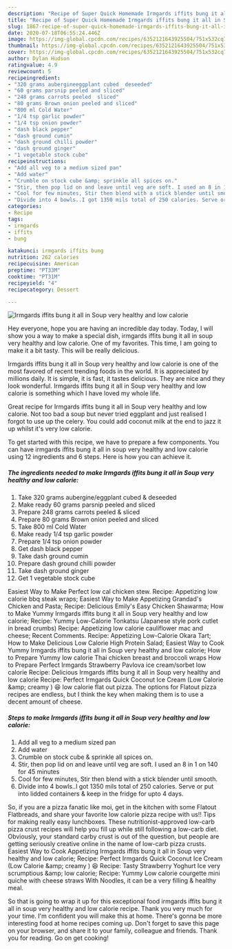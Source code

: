 ```yaml
---
description: "Recipe of Super Quick Homemade Irmgards iffits bung it all in Soup very healthy and low calorie"
title: "Recipe of Super Quick Homemade Irmgards iffits bung it all in Soup very healthy and low calorie"
slug: 1867-recipe-of-super-quick-homemade-irmgards-iffits-bung-it-all-in-soup-very-healthy-and-low-calorie
date: 2020-07-18T06:55:24.446Z
image: https://img-global.cpcdn.com/recipes/6352121643925504/751x532cq70/irmgards-iffits-bung-it-all-in-soup-very-healthy-and-low-calorie-recipe-main-photo.jpg
thumbnail: https://img-global.cpcdn.com/recipes/6352121643925504/751x532cq70/irmgards-iffits-bung-it-all-in-soup-very-healthy-and-low-calorie-recipe-main-photo.jpg
cover: https://img-global.cpcdn.com/recipes/6352121643925504/751x532cq70/irmgards-iffits-bung-it-all-in-soup-very-healthy-and-low-calorie-recipe-main-photo.jpg
author: Dylan Hudson
ratingvalue: 4.9
reviewcount: 5
recipeingredient:
- "320 grams aubergineeggplant cubed  deseeded"
- "60 grams parsnip peeled and sliced"
- "248 grams carrots peeled  sliced"
- "80 grams Brown onion peeled and sliced"
- "800 ml Cold Water"
- "1/4 tsp garlic powder"
- "1/4 tsp onion powder"
- "dash black pepper"
- "dash ground cumin"
- "dash ground chilli powder"
- "dash ground ginger"
- "1 vegetable stock cube"
recipeinstructions:
- "Add all veg to a medium sized pan"
- "Add water"
- "Crumble on stock cube &amp; sprinkle all spices on."
- "Stir, then pop lid on and leave until veg are soft. I used an 8 in 1 on 140 for 45 minutes"
- "Cool for few minutes, Stir then blend with a stick blender until smooth."
- "Divide into 4 bowls..I got 1350 mils total of 250 calories. Serve or put into lidded containers &amp; keep in the fridge for upto 4 days."
categories:
- Recipe
tags:
- irmgards
- iffits
- bung

katakunci: irmgards iffits bung 
nutrition: 262 calories
recipecuisine: American
preptime: "PT33M"
cooktime: "PT31M"
recipeyield: "4"
recipecategory: Dessert

---
```



![Irmgards iffits bung it all in Soup very healthy and low calorie](https://img-global.cpcdn.com/recipes/6352121643925504/751x532cq70/irmgards-iffits-bung-it-all-in-soup-very-healthy-and-low-calorie-recipe-main-photo.jpg)

Hey everyone, hope you are having an incredible day today. Today, I will show you a way to make a special dish, irmgards iffits bung it all in soup very healthy and low calorie. One of my favorites. This time, I am going to make it a bit tasty. This will be really delicious.

Irmgards iffits bung it all in Soup very healthy and low calorie is one of the most favored of recent trending foods in the world. It is appreciated by millions daily. It is simple, it is fast, it tastes delicious. They are nice and they look wonderful. Irmgards iffits bung it all in Soup very healthy and low calorie is something which I have loved my whole life.

Great recipe for Irmgards iffits bung it all in Soup very healthy and low calorie. Not too bad a soup but never tried eggplant and just realised I forgot to use up the celery. You could add coconut milk at the end to jazz it up whilst it&#39;s very low calorie.


To get started with this recipe, we have to prepare a few components. You can have irmgards iffits bung it all in soup very healthy and low calorie using 12 ingredients and 6 steps. Here is how you can achieve it.

<!--inarticleads1-->

##### The ingredients needed to make Irmgards iffits bung it all in Soup very healthy and low calorie:

1. Take 320 grams aubergine/eggplant cubed &amp; deseeded
1. Make ready 60 grams parsnip peeled and sliced
1. Prepare 248 grams carrots peeled &amp; sliced
1. Prepare 80 grams Brown onion peeled and sliced
1. Take 800 ml Cold Water
1. Make ready 1/4 tsp garlic powder
1. Prepare 1/4 tsp onion powder
1. Get dash black pepper
1. Take dash ground cumin
1. Prepare dash ground chilli powder
1. Take dash ground ginger
1. Get 1 vegetable stock cube


Easiest Way to Make Perfect low cal chicken stew. Recipe: Appetizing low calorie bbq steak wraps; Easiest Way to Make Appetizing Grandad&#39;s Chicken and Pasta; Recipe: Delicious Emily&#39;s Easy Chicken Shawarma; How to Make Yummy Irmgards iffits bung it all in Soup very healthy and low calorie; Recipe: Yummy Low-Calorie Tonkatsu (Japanese style pork cutlet in bread crumbs) Recipe: Appetizing low calorie cauliflower mac and cheese; Recent Comments. Recipe: Appetizing Low-Calorie Okara Tart; How to Make Delicious Low Calorie High Protein Salad; Easiest Way to Cook Yummy Irmgards iffits bung it all in Soup very healthy and low calorie; How to Prepare Yummy low calorie Thai chicken breast and broccoli wraps How to Prepare Perfect Irmgards Strawberry Pavlova ice cream/sorbet low calorie Recipe: Delicious Irmgards iffits bung it all in Soup very healthy and low calorie Recipe: Perfect Irmgards Quick Coconut Ice Cream (Low Calorie &amp;amp; creamy ) 😆 low calorie flat out pizza. The options for Flatout pizza recipes are endless, but I think the key when making them is to use a decent amount of cheese. 

<!--inarticleads2-->

##### Steps to make Irmgards iffits bung it all in Soup very healthy and low calorie:

1. Add all veg to a medium sized pan
1. Add water
1. Crumble on stock cube &amp; sprinkle all spices on.
1. Stir, then pop lid on and leave until veg are soft. I used an 8 in 1 on 140 for 45 minutes
1. Cool for few minutes, Stir then blend with a stick blender until smooth.
1. Divide into 4 bowls..I got 1350 mils total of 250 calories. Serve or put into lidded containers &amp; keep in the fridge for upto 4 days.


So, if you are a pizza fanatic like moi, get in the kitchen with some Flatout Flatbreads, and share your favorite low calorie pizza recipe with us!! Tips for making really easy lunchboxes. These nutritionist-approved low-carb pizza crust recipes will help you fill up while still following a low-carb diet. Obviously, your standard carby crust is out of the question, but people are getting seriously creative online in the name of low-carb pizza crusts. Easiest Way to Cook Appetizing Irmgards iffits bung it all in Soup very healthy and low calorie; Recipe: Perfect Irmgards Quick Coconut Ice Cream (Low Calorie &amp;amp; creamy ) 😆 Recipe: Tasty Strawberry Yoghurt Ice very scrumptious &amp;amp; low calorie; Recipe: Yummy Low calorie courgette mini quiche with cheese straws With Noodles, it can be a very filling &amp; healthy meal. 

So that is going to wrap it up for this exceptional food irmgards iffits bung it all in soup very healthy and low calorie recipe. Thank you very much for your time. I'm confident you will make this at home. There's gonna be more interesting food at home recipes coming up. Don't forget to save this page on your browser, and share it to your family, colleague and friends. Thank you for reading. Go on get cooking!
